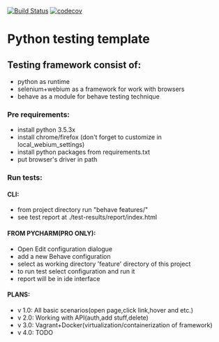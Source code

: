 [![Build Status](https://travis-ci.org/ShinKaiRyuu/Python-testing-template.svg?branch=master)](https://travis-ci.org/ShinKaiRyuu/Python-testing-template)
[![codecov](https://codecov.io/gh/ShinKaiRyuu/Python-testing-template/branch/master/graph/badge.svg)](https://codecov.io/gh/ShinKaiRyuu/Python-testing-template)
# Python testing template

## Testing framework consist of:

* python as runtime
* selenium+webium as a framework for work with browsers
* behave as a module for behave testing technique

### Pre requirements:
- install python 3.5.3x
- install chrome/firefox (don't forget to customize in local_webium_settings)
- install python packages from requirements.txt
- put browser's driver in path

### Run tests:
#### CLI:

- from project directory run "behave features/"
- see test report at ./test-results/report/index.html

#### FROM PYCHARM(PRO ONLY):
- Open Edit configuration dialogue
- add a new Behave configuration    
- select as working directory 'feature' directory of this project
- to run test select configuration and run it
- report will be in ide interface


#### PLANS:
- v 1.0: All basic scenarios(open page,click link,hover and etc.)
- v 2.0: Working with API(auth,add stuff,delete)
- v 3.0: Vagrant+Docker(virtualization/containerization of framework)
- v 4.0: TODO
